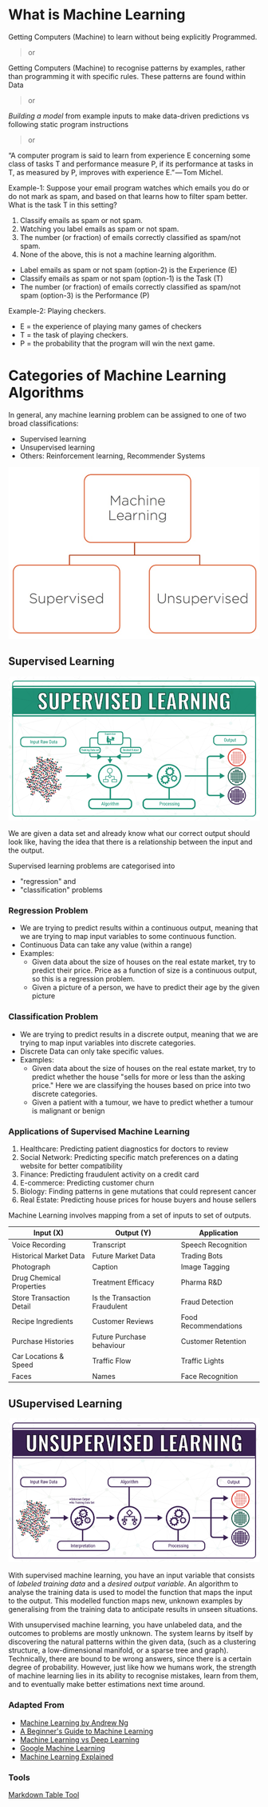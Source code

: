 
# What is  Machine Learning

Getting Computers (Machine) to learn without being explicitly Programmed.

> or

Getting Computers (Machine) to recognise patterns by examples, rather than programming it with specific rules. These patterns are found within Data

> or

_Building a model_ from example inputs to make data-driven predictions vs following  static program instructions

> or

“A computer program is said to learn from experience E concerning some class of tasks T and performance measure P, if its performance at tasks in T, as measured by P, improves with experience E.” — Tom Michel.

Example-1:
Suppose your email program watches which emails you do or do not mark as spam, and based on that learns how to filter spam better. What is the task T in this setting?

1. Classify emails as spam or not spam.
2. Watching you label emails as spam or not spam.
3. The number (or fraction) of emails correctly classified as spam/not spam.
4. None of the above, this is not a machine learning algorithm.

* Label emails as spam or not spam (option-2) is the Experience (E)
* Classify emails as spam or not spam (option-1) is the Task (T)
* The number (or fraction) of emails correctly classified as spam/not spam (option-3) is the Performance (P)

Example-2: 
Playing checkers.

* E = the experience of playing many games of checkers
* T = the task of playing checkers.
* P = the probability that the program will win the next game.

# Categories of Machine Learning Algorithms

In general, any machine learning problem can be assigned to one of two broad classifications:

* Supervised learning
* Unsupervised learning
* Others: Reinforcement learning, Recommender Systems

![Image of ML Categories](/images/ml-categories.jpg)

## Supervised Learning

![Supervised ML](/images/supervised-ml.png)

We are given a data set and already know what our correct output should look like, having the idea that there is a relationship between the input and the output.

Supervised learning problems are categorised into 

* "regression" and
* "classification" problems

### Regression Problem

* We are trying to predict results within a continuous output, meaning that we are trying to map input variables to some continuous function. 
* Continuous Data can take any value (within a range)
* Examples:
  * Given data about the size of houses on the real estate market, try to predict their price. Price as a function of size is a continuous output, so this is a regression problem.
  * Given a picture of a person, we have to predict their age by the given picture

### Classification Problem

* We are trying to predict results in a discrete output,  meaning that we are trying to map input variables into discrete categories.
* Discrete Data can only take specific values.
* Examples:
  * Given data about the size of houses on the real estate market, try to predict whether the house "sells for more or less than the asking price." Here we are classifying the houses based on price into two discrete categories.
  * Given a patient with a tumour, we have to predict whether a tumour is malignant or benign

### Applications of Supervised Machine Learning

1. Healthcare: Predicting patient diagnostics for doctors to review
2. Social Network: Predicting specific match preferences on a dating website for better compatibility
3. Finance: Predicting fraudulent activity on a credit card
4. E-commerce: Predicting customer churn
5. Biology: Finding patterns in gene mutations that could represent cancer
6. Real Estate: Predicting house prices for house buyers and house sellers

Machine Learning involves mapping from a set of inputs to set of outputs.

| Input (X)                | Output (Y)                    | Application          |
|--------------------------|-------------------------------|----------------------|
| Voice Recording          | Transcript                   | Speech Recognition   |
| Historical Market Data   | Future Market Data            | Trading Bots         |
| Photograph               | Caption                       | Image Tagging        |
| Drug Chemical Properties | Treatment Efficacy            | Pharma R&D           |
| Store Transaction Detail | Is the Transaction Fraudulent | Fraud Detection      |
| Recipe Ingredients      | Customer Reviews              | Food Recommendations |
| Purchase Histories       | Future Purchase behaviour     | Customer Retention   |
| Car Locations & Speed    | Traffic Flow                  | Traffic Lights       |
| Faces                    | Names                         | Face Recognition     |


## USupervised Learning

![UNSupervised ML](/images/unsupervised-ml.png)

With supervised machine learning, you have an input variable that consists of _labeled training data_ and a _desired output variable_. An algorithm to analyse the training data is used to model the function that maps the input to the output. This modelled function maps new, unknown examples by generalising from the training data to anticipate results in unseen situations.

With unsupervised machine learning, you have unlabeled data, and the outcomes to problems are mostly unknown. The system learns by itself by discovering the natural patterns within the given data, (such as a clustering structure, a low-dimensional manifold, or a sparse tree and graph). Technically, there are bound to be wrong answers, since there is a certain degree of probability. However, just like how we humans work, the strength of machine learning lies in its ability to recognise mistakes, learn from them, and to eventually make better estimations next time around.

### Adapted From

* [Machine Learning by Andrew Ng](https://www.coursera.org/learn/machine-learning/lecture/Ujm7v/what-is-machine-learning)
* [A Beginner's Guide to Machine Learning](https://www.linkedin.com/pulse/beginners-guide-machine-learning-randy-lao-/?trk=v-feed "Permalink to ")
* [Machine Learning vs Deep Learning](https://mc.ai/machine-learning-vs-deep-learning/)
* [Google Machine Learning](https://www.youtube.com/watch?v=cKxRvEZd3Mw&list=PLT6elRN3Aer7ncFlaCz8Zz-4B5cnsrOMt)
* [Machine Learning Explained](http://bigdata-madesimple.com/machine-learning-explained-understanding-supervised-unsupervised-and-reinforcement-learning/)

### Tools

[Markdown Table Tool](https://www.tablesgenerator.com/markdown_tables)